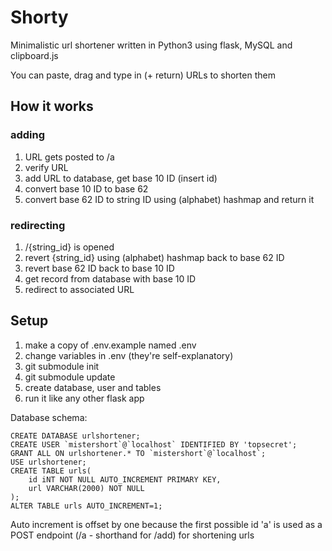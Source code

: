 # Shorty
Minimalistic url shortener written in Python3 using flask, MySQL and clipboard.js

You can paste, drag and type in (+ return) URLs to shorten them

## How it works
### adding
1.	URL gets posted to /a
2.	verify URL
3.	add URL to database, get base 10 ID (insert id)
4.	convert base 10 ID to base 62
5.	convert base 62 ID to string ID using (alphabet) hashmap and return it

### redirecting
1.	/{string_id} is opened
2.	revert {string_id} using (alphabet) hashmap back to base 62 ID
3.	revert base 62 ID back to base 10 ID
4.	get record from database with base 10 ID
5.	redirect to associated URL

## Setup
1.	make a copy of .env.example named .env
2.	change variables in .env (they're self-explanatory)
3.  git submodule init
4.  git submodule update
5.	create database, user and tables
6.	run it like any other flask app

Database schema:
```
CREATE DATABASE urlshortener;
CREATE USER `mistershort`@`localhost` IDENTIFIED BY 'topsecret';
GRANT ALL ON urlshortener.* TO `mistershort`@`localhost`;
USE urlshortener;
CREATE TABLE urls(
	id iNT NOT NULL AUTO_INCREMENT PRIMARY KEY, 
	url VARCHAR(2000) NOT NULL
);
ALTER TABLE urls AUTO_INCREMENT=1;
```

Auto increment is offset by one because the first possible id 'a' is used as a POST endpoint (/a - shorthand for /add) for shortening urls
